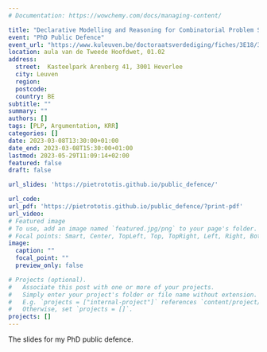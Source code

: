 ```yaml
---
# Documentation: https://wowchemy.com/docs/managing-content/

title: "Declarative Modelling and Reasoning for Combinatorial Problem Solving and Argumentation under Uncertainty"
event: "PhD Public Defence"
event_url: "https://www.kuleuven.be/doctoraatsverdediging/fiches/3E18/3E181181.html"
location: aula van de Tweede Hoofdwet, 01.02
address: 
  street:  Kasteelpark Arenberg 41, 3001 Heverlee
  city: Leuven
  region: 
  postcode:
  country: BE
subtitle: ""
summary: ""
authors: []
tags: [PLP, Argumentation, KRR]
categories: []
date: 2023-03-08T13:30:00+01:00
date_end: 2023-03-08T15:30:00+01:00
lastmod: 2023-05-29T11:09:14+02:00
featured: false
draft: false

url_slides: 'https://pietrototis.github.io/public_defence/'

url_code:
url_pdf: 'https://pietrototis.github.io/public_defence/?print-pdf'
url_video:
# Featured image
# To use, add an image named `featured.jpg/png` to your page's folder.
# Focal points: Smart, Center, TopLeft, Top, TopRight, Left, Right, BottomLeft, Bottom, BottomRight.
image:
  caption: ""
  focal_point: ""
  preview_only: false

# Projects (optional).
#   Associate this post with one or more of your projects.
#   Simply enter your project's folder or file name without extension.
#   E.g. `projects = ["internal-project"]` references `content/project/deep-learning/index.md`.
#   Otherwise, set `projects = []`.
projects: []
---
```


The slides for my PhD public defence.
